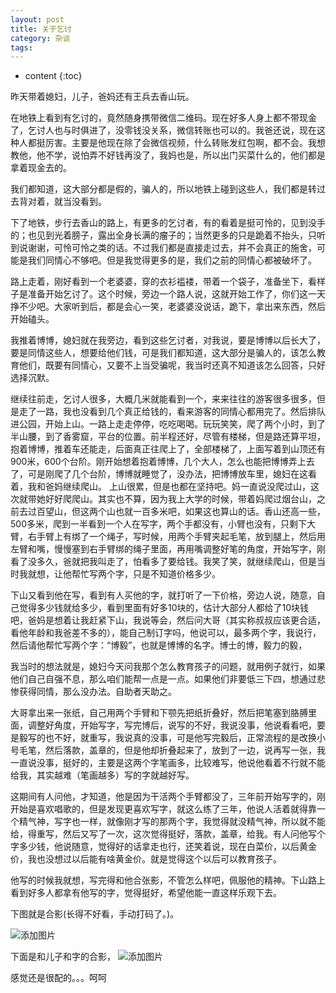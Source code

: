 ```yaml
---
layout: post
title: 关于乞讨
category: 杂谈
tags:
---
```

* content
{:toc}

昨天带着媳妇，儿子，爸妈还有王兵去香山玩。

在地铁上看到有乞讨的，竟然随身携带微信二维码。现在好多人身上都不带现金了，乞讨人也与时俱进了，没零钱没关系，微信转账也可以的。我爸还说，现在这种人都挺厉害。主要是他现在除了会微信视频，什么转账发红包啊，都不会。我想教他，他不学，说怕弄不好钱再没了，我妈也是，所以出门买菜什么的，他们都是拿着现金去的。

我们都知道，这大部分都是假的，骗人的，所以地铁上碰到这些人，我们都是转过去背对着，就当没看到。

下了地铁，步行去香山的路上，有更多的乞讨者，有的看着是挺可怜的，见到没手的；也见到光着膀子，露出全身长满的瘤子的；当然更多的只是跪着不抬头，只听到说谢谢，可怜可怜之类的话。不过我们都是直接走过去，并不会真正的施舍，可能是我们同情心不够吧。但是我觉得更多的是，我们之前的同情心都被破坏了。

路上走着，刚好看到一个老婆婆，穿的衣衫褴褛，带着一个袋子，准备坐下，看样子是准备开始乞讨了。这个时候，旁边一个路人说，这就开始工作了，你们这一天挣不少吧。大家听到后，都是会心一笑，老婆婆没说话，跪下，拿出来东西，然后开始磕头。

我推着博博，媳妇就在我旁边，看到这些乞讨者，对我说，要是博博以后长大了，要是同情这些人，想要给他们钱，可是我们都知道，这大部分是骗人的，该怎么教育他们，既要有同情心，又要不上当受骗呢，我当时还真不知道该怎么回答，只好选择沉默。

继续往前走，乞讨人很多，大概几米就能看到一个，来来往往的游客很多很多，但是走了一路，我也没看到几个真正给钱的，看来游客的同情心都用完了。然后排队进公园，开始上山。一路上走走停停，吃吃喝喝。玩玩笑笑，爬了两个小时，到了半山腰，到了香雾窟，平台的位置。前半程还好，尽管有楼梯，但是路还算平坦，抱着博博，推着车还能走，后面真正往爬上了，全部楼梯了，上面写着到山顶还有900米，600个台阶。刚开始想着抱着博博，几个大人，怎么也能把博博弄上去了，可是刚爬了几个台阶，博博就睡觉了，没办法，把博博放车里，媳妇在这看着，我和爸妈继续爬山。
上山很累，但是也都在坚持吧。妈一直说没爬过山，这次就带她好好爬爬山。其实也不算，因为我上大学的时候，带着妈爬过烟台山，之前去过百望山，但这两个山也就一百多米吧，如果这也算山的话。香山还高一些，500多米，爬到一半看到一个人在写字，两个手都没有，小臂也没有，只剩下大臂，右手臂上有绑了一个绳子，写时候，用两个手臂夹起毛笔，放到腿上，然后用左臂和嘴，慢慢塞到右手臂绑的绳子里面，再用嘴调整好笔的角度，开始写字，刚看了没多久，爸就把我叫走了，怕看多了要给钱。我笑了笑，就继续爬山，但是当时我就想，让他帮忙写两个字，只是不知道价格多少。

下山又看到他在写，看到有人买他的字，就打听了一下价格，旁边人说，随意，自己觉得多少钱就给多少，看到里面有好多10块的，估计大部分人都给了10块钱吧，爸妈是想着让我赶紧下山，我说等会，然后问大哥（其实称叔叔应该更合适，看他年龄和我爸差不多的），能自己制订字吗，他说可以，最多两个字，我说行，然后请他帮忙写两个字：“博毅”，也就是博博的名字。博士的博，毅力的毅，

我当时的想法就是，媳妇今天问我那个怎么教育孩子的问题，就用例子就行，如果他们自己自强不息，那么咱们能帮一点是一点。如果他们非要低三下四，想通过悲惨获得同情，那么没办法。自助者天助之。

大哥拿出来一张纸，自己用两个手臂和下颚先把纸折叠好，然后把笔塞到胳膊里面，调整好角度，开始写字，写完博后，说写的不好，我说没事，他说看看吧，要是毅写的也不好，就重写，我说真的没事，可是他写完毅后，正常流程的是改换小号毛笔，然后落款，盖章的，但是他却折叠起来了，放到了一边，说再写一张，我一直说没事，挺好的，主要是这两个字笔画多，比较难写，他说他看着不行就不能给我，其实越难（笔画越多）写的字就越好写。

这期间有人问他，才知道，他是因为干活两个手臂都没了，三年前开始写字的，刚开始是喜欢唱歌的，但是发现更喜欢写字，就这么练了三年，他说人活着就得靠一个精气神，写字也一样，就像刚才写的那两个字，我觉得就没精气神，所以就不能给，得重写，然后又写了一次，这次觉得挺好，落款，盖章，给我。有人问他写个字多少钱，他说随意，觉得好的话拿走也行，还笑着说，现在白菜价，以后黄金价，我也没想过以后能有啥黄金价。就是觉得这个以后可以教育孩子。

他写的时候我就想，写完得和他合张影，不管怎么样吧，佩服他的精神。下山路上看到好多人都拿有他写的字，觉得挺好，希望他能一直这样乐观下去。

下图就是合影(长得不好看，手动打码了。)。

![添加图片](../../../../images/boye.jpeg)

下面是和儿子和字的合影，
![添加图片](../../../../images/boye_0.jpeg)

感觉还是很配的。。。呵呵
